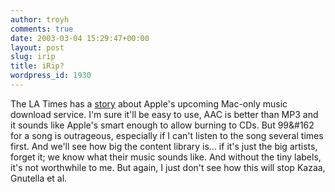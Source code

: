 ```yaml
---
author: troyh
comments: true
date: 2003-03-04 15:29:47+00:00
layout: post
slug: irip
title: iRip?
wordpress_id: 1930
---
```


The LA Times has a [story](http://www.latimes.com/business/la-fi-music4mar04,1,7646945.story?coll=la%2Dhome%2Dtodays%2Dtimes) about Apple's upcoming Mac-only music download service. I'm sure it'll be easy to use, AAC is better than MP3 and it sounds like Apple's smart enough to allow burning to CDs. But 99&#162 for a song is outrageous, especially if I can't listen to the song several times first. And we'll see how big the content library is... if it's just the big artists, forget it; we know what their music sounds like. And without the tiny labels, it's not worthwhile to me. But again, I just don't see how this will stop Kazaa, Gnutella et al.
